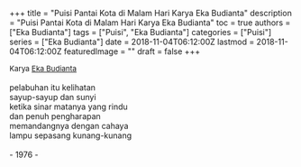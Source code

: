 +++
title = "Puisi Pantai Kota di Malam Hari Karya Eka Budianta"
description = "Puisi Pantai Kota di Malam Hari Karya Eka Budianta"
toc = true
authors = ["Eka Budianta"]
tags = ["Puisi", "Eka Budianta"]
categories = ["Puisi"]
series = ["Eka Budianta"]
date = 2018-11-04T06:12:00Z
lastmod = 2018-11-04T06:12:00Z
featuredImage = ""
draft = false
+++

<div style="text-align: justify;">
<div style="font-size: small;">Karya <a href="/authors/eka-budianta/" target="_blank">Eka Budianta</a></div><br />
pelabuhan itu kelihatan<br />sayup-sayup dan sunyi<br />ketika sinar matanya yang rindu<br />dan penuh pengharapan<br />memandangnya dengan cahaya<br />lampu sepasang kunang-kunang<br /><br />- 1976 -</div>
